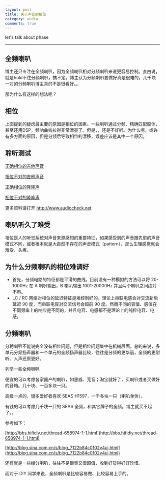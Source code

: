 ```yaml
---
layout: post
title: 关于声音的相位
category: audio
comments: true
---
```


<div class="message">
  let's talk about phase
</div>

---

## 全频喇叭

博主还只专注在全频喇叭，因为全频喇叭相对分频喇叭来说更容易控制。直白说，就是hold不住分频喇叭，搞不定。博主认为分频喇叭要做好真是很难的，几千块一对的分频喇叭博主真的不是很看好。。

那为什么有这样的想法呢？

## 相位

上面提到的疑虑最主要的原因是相位的因素。一些喇叭通过分频、精确匹配腔体，甚至还用DSP，频响曲线拉得非常漂亮了。但是，，还是不好听。为什么呢，或许有多方面的原因，但是分频后导致相位的漂移，误差应该是其中一个原因。

## 聆听测试

[正确相位的吉他声音](https://www.audiocheck.net/Audio/audiocheck.net_polarity_guitarOK.ogg)

[相位不对的吉他声音](https://www.audiocheck.net/Audio/audiocheck.net_polarity_guitarKO.ogg)

[正确相位的隆隆声](https://www.audiocheck.net/Audio/audiocheck.net_polarity_lowrumbleOK.ogg)

[相位不对的隆隆声](https://www.audiocheck.net/Audio/audiocheck.net_polarity_lowrumbleKO.ogg)

更多资料请打开 http://www.audiocheck.net

## 喇叭听久了难受

相位是人的听觉系统对声音来源感知的重要特征，如果感受到的声音跟先前的声音模式不同，或者根本就是大自然不存在的声音模式（pattern），那么生理感觉就会难受、头疼。

## 为什么分频喇叭的相位难调好

* 首先，分频电路的特征都是平滑的曲线。目前没有一种模拟的方法可以将 20-1000Hz 在 A 喇叭输出，B 喇叭输出 1001-20000Hz 并且两个喇叭之间绝对不串。
* LC / RC 网络对相位的延迟特征是难控制好的。理论上串联电感会对交流新后延迟 90 度，而串联电容对交流信号会超前 90 度。然而不同的容值、感值在不同频率上的响应是不同的，并且电容、电感都不是理论上的纯粹电容、电感。

## 分频喇叭

分聘喇叭不能说完全没有相位问题，但是相位问题集中在机械层面。总的来说，多单元分频扬声器和一个单元的全频扬声器比较，往往是分频的更华丽，全频的更耐听、人声还原更好。

列举一些全频喇叭

便宜的可以考虑各家国产的喇叭，如惠威、莞音；淘宝就好了，买喇叭或者买做好的音箱。几十块、一百多块一只。

高级一点的，很多爱好者喜欢 SEAS H1597，一千多块一只（喇叭单体）。

有钱的可以考虑几千块一只的 SEAS 全频，和其它牌子的全频。博主就买不起了。。

参考如下：

[http://bbs.hifidiy.net/thread-658974-1-1.html](http://bbs.hifidiy.net/thread-658974-1-1.html)

[http://blog.sina.com.cn/s/blog_7122b84c0102v4uj.html](http://blog.sina.com.cn/s/blog_7122b84c0102v4uj.html)

还有就是一些缘分喇叭，往往不是很贵又很超值，收到好货得好好珍惜。

而对于 DIY 同学来说，全频喇叭是比较容易做、比较容易上手的。